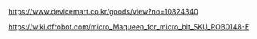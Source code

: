 https://www.devicemart.co.kr/goods/view?no=10824340

https://wiki.dfrobot.com/micro_Maqueen_for_micro_bit_SKU_ROB0148-E
